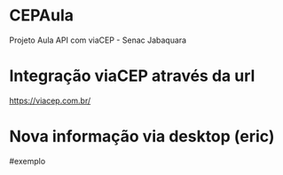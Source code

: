 # CEPAula
Projeto Aula API com viaCEP - Senac Jabaquara

# Integração viaCEP através da url

https://viacep.com.br/ 

# Nova informação via desktop (eric)

#exemplo
